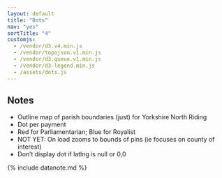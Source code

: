 ```yaml
---
layout: default
title: "Dots"
nav: "yes"
sortTitle: "4"
customjs:
  - /vendor/d3.v4.min.js
  - /vendor/topojson.v1.min.js  
  - /vendor/d3.queue.v1.min.js
  - /vendor/d3-legend.min.js
  - /assets/dots.js
---
```


<div id="map" class="map svg-container"></div>

<div class="container" markdown="1">

Notes
-----
- Outline map of parish boundaries (just) for Yorkshire North Riding
- Dot per payment
- Red for Parliamentarian; Blue for Royalist
- <i class="fas fa-exclamation-triangle"></i> NOT YET: On load zooms to bounds of pins (ie focuses on county of interest)
- <i class="fas fa-exclamation-circle"></i> Don’t display dot if latlng is null or 0,0

{% include datanote.md %}

</div>
